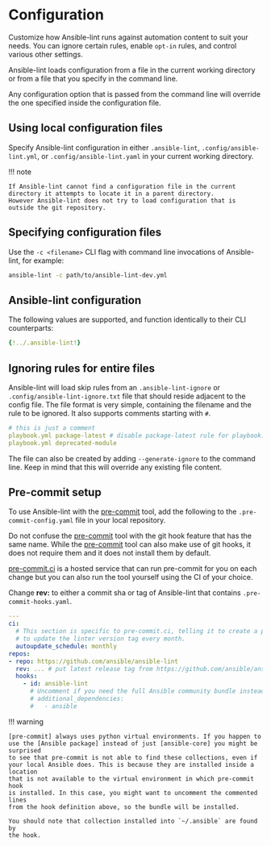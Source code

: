 # Configuration

Customize how Ansible-lint runs against automation content to suit your needs.
You can ignore certain rules, enable `opt-in` rules, and control various other
settings.

Ansible-lint loads configuration from a file in the current working directory or
from a file that you specify in the command line.

Any configuration option that is passed from the command line will override
the one specified inside the configuration file.

## Using local configuration files

Specify Ansible-lint configuration in either `.ansible-lint`,
`.config/ansible-lint.yml`, or `.config/ansible-lint.yaml` in your current
working directory.

!!! note

    If Ansible-lint cannot find a configuration file in the current directory it attempts to locate it in a parent directory.
    However Ansible-lint does not try to load configuration that is outside the git repository.

## Specifying configuration files

Use the `-c <filename>` CLI flag with command line invocations of Ansible-lint,
for example:

```bash
ansible-lint -c path/to/ansible-lint-dev.yml
```

## Ansible-lint configuration

The following values are supported, and function identically to their CLI
counterparts:

```yaml
{!../.ansible-lint!}
```

## Ignoring rules for entire files

Ansible-lint will load skip rules from an `.ansible-lint-ignore` or
`.config/ansible-lint-ignore.txt` file that should reside adjacent to the config
file. The file format is very simple, containing the filename and the rule to be
ignored. It also supports comments starting with `#`.

```yaml title=".ansible-lint-ignore"
# this is just a comment
playbook.yml package-latest # disable package-latest rule for playbook.yml
playbook.yml deprecated-module
```

The file can also be created by adding `--generate-ignore` to the command line.
Keep in mind that this will override any existing file content.

## Pre-commit setup

To use Ansible-lint with the [pre-commit] tool, add the following to the
`.pre-commit-config.yaml` file in your local repository.

Do not confuse the [pre-commit] tool with the git hook feature that has the same name.
While the [pre-commit] tool can also make use of git hooks, it does not require
them and it does not install them by default.

[pre-commit.ci] is a hosted service that can run pre-commit for you
on each change but you can also run the tool yourself using the CI of your choice.

Change **rev:** to either a commit sha or tag of Ansible-lint that contains
`.pre-commit-hooks.yaml`.

```yaml
---
ci:
  # This section is specific to pre-commit.ci, telling it to create a pull request
  # to update the linter version tag every month.
  autoupdate_schedule: monthly
repos:
- repo: https://github.com/ansible/ansible-lint
  rev: ... # put latest release tag from https://github.com/ansible/ansible-lint/releases/
  hooks:
    - id: ansible-lint
      # Uncomment if you need the full Ansible community bundle instead of ansible-core:
      # additional_dependencies:
      #   - ansible
```

!!! warning

    [pre-commit] always uses python virtual environments. If you happen to
    use the [Ansible package] instead of just [ansible-core] you might be surprised
    to see that pre-commit is not able to find these collections, even if
    your local Ansible does. This is because they are installed inside a location
    that is not available to the virtual environment in which pre-commit hook
    is installed. In this case, you might want to uncomment the commented lines
    from the hook definition above, so the bundle will be installed.

    You should note that collection installed into `~/.ansible` are found by
    the hook.

[pre-commit]: https://pre-commit.com/
[Ansible package]: https://pypi.org/project/ansible/
[ansible-core]: https://pypi.org/project/ansible-core/
[pre-commit.ci]: https://pre-commit.ci/

